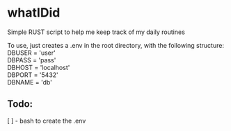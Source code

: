 # whatIDid
Simple RUST script to help me keep track of my daily routines

To use, just creates a .env in the root directory, with the following structure:  
DBUSER = 'user'  
DBPASS = 'pass'  
DBHOST = 'localhost'  
DBPORT = '5432'  
DBNAME = 'db'  


## Todo: 
[ ] - bash to create the .env
